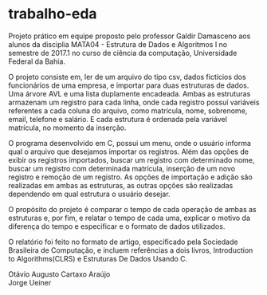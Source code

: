 # trabalho-eda
Projeto prático em equipe proposto pelo professor Galdir Damasceno aos alunos da disciplia MATA04 - Estrutura de Dados e Algoritmos I
no semestre de 2017.1 no curso de ciência da computação, Universidade Federal da Bahia.

O projeto consiste em, ler de um arquivo do tipo csv, dados fictícios dos funcionários de uma empresa, e importar para duas estruturas de dados.
Uma árvore AVL e uma lista duplamente encadeada. Ambas as estruturas armazenam um registro para cada linha, onde cada registro
possuí variáveis referentes a cada coluna do arquivo, como matrícula, nome, sobrenome, email, telefone e salário. E cada estrutura
é ordenada pela variável matrícula, no momento da inserção.

O programa desenvolvido em C, possui um menu, onde o usuário informa qual o arquivo que desejamos importar os registros. Além das
opções de exibir os registros importados, buscar um registro com determinado nome, buscar um registro com determinada matrícula,
inserção de um novo registro e remoção de um registro. As opções de importação e adição são realizadas em ambas as estruturas, as outras
opções são realizadas dependendo em qual estrutura o usuário desejar.

O propósito do projeto é comparar o tempo de cada operação de ambas as estruturas e, por fim, e relatar o tempo de cada uma,
explicar o motivo da diferença do tempo e especificar e o formato de dados utilizados.

O relatório foi feito no formato de artigo, especificado pela Sociedade Brasileira de Computação, e incluem referências a dois
livros, Introduction to Algorithms(CLRS) e Estruturas De Dados Usando C.



Otávio Augusto Cartaxo Araújo  
Jorge Ueiner





